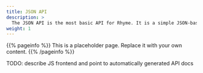 ```yaml
---
title: JSON API
description: >
  The JSON API is the most basic API for Rhyme. It is a simple JSON-based API where users can express Rhyme queries using JSON.
weight: 1
---
```


{{% pageinfo %}}
This is a placeholder page. Replace it with your own content.
{{% /pageinfo %}}

TODO: describe JS frontend and point to automatically generated API docs